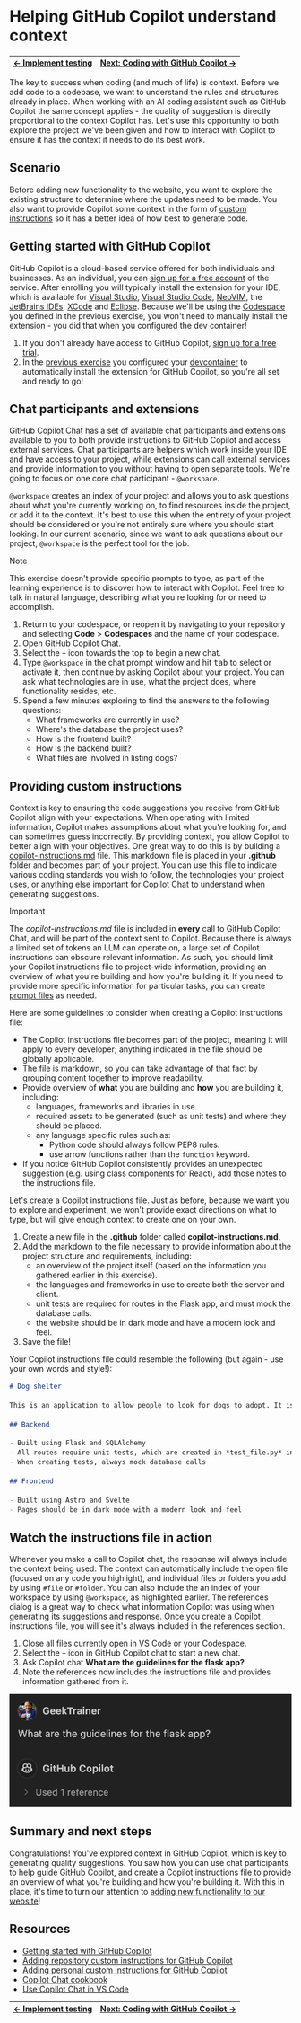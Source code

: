 # Helping GitHub Copilot understand context

| [← Implement testing][walkthrough-previous] | [Next: Coding with GitHub Copilot →][walkthrough-next] |
|:-----------------------------------|------------------------------------------:|

The key to success when coding (and much of life) is context. Before we add code to a codebase, we want to understand the rules and structures already in place. When working with an AI coding assistant such as GitHub Copilot the same concept applies - the quality of suggestion is directly proportional to the context Copilot has. Let's use this opportunity to both explore the project we've been given and how to interact with Copilot to ensure it has the context it needs to do its best work.

## Scenario

Before adding new functionality to the website, you want to explore the existing structure to determine where the updates need to be made. You also want to provide Copilot some context in the form of [custom instructions][copilot-custom-instructions] so it has a better idea of how best to generate code.

## Getting started with GitHub Copilot

GitHub Copilot is a cloud-based service offered for both individuals and businesses. As an individual, you can [sign up for a free account][copilot-signup] of the service. After enrolling you will typically install the extension for your IDE, which is available for [Visual Studio][copilot-vs], [Visual Studio Code][copilot-vscode], [NeoVIM][copilot-vim], the [JetBrains IDEs][copilot-jetbrains], [XCode](copilot-xcode) and [Eclipse][copilot-eclipse]. Because we'll be using the [Codespace][walkthrough-codespaces] you defined in the previous exercise, you won't need to manually install the extension - you did that when you configured the dev container!

1. If you don't already have access to GitHub Copilot, [sign up for a free trial][copilot-signup].
2. In the [previous exercise][walkthrough-codespaces] you configured your [devcontainer][devcontainer-docs] to automatically install the extension for GitHub Copilot, so you're all set and ready to go!

## Chat participants and extensions

GitHub Copilot Chat has a set of available chat participants and extensions available to you to both provide instructions to GitHub Copilot and access external services. Chat participants are helpers which work inside your IDE and have access to your project, while extensions can call external services and provide information to you without having to open separate tools. We're going to focus on one core chat participant - `@workspace`.

`@workspace` creates an index of your project and allows you to ask questions about what you're currently working on, to find resources inside the project, or add it to the context. It's best to use this when the entirety of your project should be considered or you're not entirely sure where you should start looking. In our current scenario, since we want to ask questions about our project, `@workspace` is the perfect tool for the job.

> [!NOTE]
> This exercise doesn't provide specific prompts to type, as part of the learning experience is to discover how to interact with Copilot. Feel free to talk in natural language, describing what you're looking for or need to accomplish.

1. Return to your codespace, or reopen it by navigating to your repository and selecting **Code** > **Codespaces** and the name of your codespace.
2. Open GitHub Copilot Chat.
3. Select the `+` icon towards the top to begin a new chat.
4. Type `@workspace` in the chat prompt window and hit <kbd>tab</kbd> to select or activate it, then continue by asking Copilot about your project. You can ask what technologies are in use, what the project does, where functionality resides, etc.
5. Spend a few minutes exploring to find the answers to the following questions:
    - What frameworks are currently in use?
    - Where's the database the project uses?
    - How is the frontend built?
    - How is the backend built?
    - What files are involved in listing dogs?

## Providing custom instructions

Context is key to ensuring the code suggestions you receive from GitHub Copilot align with your expectations. When operating with limited information, Copilot makes assumptions about what you're looking for, and can sometimes guess incorrectly. By providing context, you allow Copilot to better align with your objectives. One great way to do this is by building a [copilot-instructions.md][copilot-custom-instructions] file. This markdown file is placed in your **.github** folder and becomes part of your project. You can use this file to indicate various coding standards you wish to follow, the technologies your project uses, or anything else important for Copilot Chat to understand when generating suggestions.

> [!IMPORTANT]
> The *copilot-instructions.md* file is included in **every** call to GitHub Copilot Chat, and will be part of the context sent to Copilot. Because there is always a limited set of tokens an LLM can operate on, a large set of Copilot instructions can obscure relevant information. As such, you should limit your Copilot instructions file to project-wide information, providing an overview of what you're building and how you're building it. If you need to provide more specific information for particular tasks, you can create [prompt files][copilot-custom-instructions] as needed.

Here are some guidelines to consider when creating a Copilot instructions file:

- The Copilot instructions file becomes part of the project, meaning it will apply to every developer; anything indicated in the file should be globally applicable.
- The file is markdown, so you can take advantage of that fact by grouping content together to improve readability.
- Provide overview of **what** you are building and **how** you are building it, including:
    - languages, frameworks and libraries in use.
    - required assets to be generated (such as unit tests) and where they should be placed.
    - any language specific rules such as:
        - Python code should always follow PEP8 rules.
        - use arrow functions rather than the `function` keyword.
- If you notice GitHub Copilot consistently provides an unexpected suggestion (e.g. using class components for React), add those notes to the instructions file.

Let's create a Copilot instructions file. Just as before, because we want you to explore and experiment, we won't provide exact directions on what to type, but will give enough context to create one on your own.

1. Create a new file in the **.github** folder called **copilot-instructions.md**.
2. Add the markdown to the file necessary to provide information about the project structure and requirements, including:
    - an overview of the project itself (based on the information you gathered earlier in this exercise).
    - the languages and frameworks in use to create both the server and client.
    - unit tests are required for routes in the Flask app, and must mock the database calls.
    - the website should be in dark mode and have a modern look and feel.
3. Save the file!

Your Copilot instructions file could resemble the following (but again - use your own words and style!):

```markdown
# Dog shelter

This is an application to allow people to look for dogs to adopt. It is built in a monorepo, with a Flask-based backend and Astro-based frontend.

## Backend

- Built using Flask and SQLAlchemy
- All routes require unit tests, which are created in *test_file.py* in the same folder as the file
- When creating tests, always mock database calls

## Frontend

- Built using Astro and Svelte
- Pages should be in dark mode with a modern look and feel
```

## Watch the instructions file in action

Whenever you make a call to Copilot chat, the response will always include the context being used. The context can automatically include the open file (focused on any code you highlight), and individual files or folders you add by using `#file` or `#folder`. You can also include the an index of your workspace by using `@workspace`, as highlighted earlier. The references dialog is a great way to check what information Copilot was using when generating its suggestions and response. Once you create a Copilot instructions file, you will see it's always included in the references section.

1. Close all files currently open in VS Code or your Codespace.
2. Select the `+` icon in GitHub Copilot chat to start a new chat.
3. Ask Copilot chat **What are the guidelines for the flask app?**
4. Note the references now includes the instructions file and provides information gathered from it.

![Screenshot of the chat window with the references section expanded displaying Copilot instructions in the list](./images/5-copilot-chat-references.png)

## Summary and next steps

Congratulations! You've explored context in GitHub Copilot, which is key to generating quality suggestions. You saw how you can use chat participants to help guide GitHub Copilot, and create a Copilot instructions file to provide an overview of what you're building and how you're building it. With this in place, it's time to turn our attention to [adding new functionality to our website][walkthrough-next]!

## Resources

- [Getting started with GitHub Copilot][copilot-getting-started]
- [Adding repository custom instructions for GitHub Copilot][copilot-custom-instructions]
- [Adding personal custom instructions for GitHub Copilot][copilot-personal-instructions]
- [Copilot Chat cookbook][copilot-chat-cookbook]
- [Use Copilot Chat in VS Code][vscode-copilot-chat]

| [← Implement testing][walkthrough-previous] | [Next: Coding with GitHub Copilot →][walkthrough-next] |
|:-----------------------------------|------------------------------------------:|

[copilot-chat-cookbook]: https://docs.github.com/en/copilot/copilot-chat-cookbook
[copilot-custom-instructions]: https://docs.github.com/en/copilot/customizing-copilot/adding-repository-custom-instructions-for-github-copilot
[copilot-eclipse]: https://marketplace.eclipse.org/content/github-copilot
[copilot-getting-started]: https://docs.github.com/en/copilot/getting-started-with-github-copilotlot/adding-repository-custom-instructions-for-github-copilot?tool=vscode
[copilot-jetbrains]: https://plugins.jetbrains.com/plugin/17718-github-copilot
[copilot-personal-instructions]: https://docs.github.com/en/copilot/customizing-copilot/adding-personal-custom-instructions-for-github-copilote=GitHub.copilot
[copilot-signup]: https://github.com/github-copilot/signup
[copilot-vim]: https://github.com/github/copilot.vim#getting-startedins.com/plugin/17718-github-copilot
[copilot-vs]: https://marketplace.visualstudio.com/items?itemName=GitHub.copilotvs
[copilot-vscode]: https://marketplace.visualstudio.com/items?itemName=GitHub.copilot
[copilot-xcode]: https://github.com/github/CopilotForXcode
[devcontainer-docs]: https://docs.github.com/en/codespaces/setting-up-your-project-for-codespaces/adding-a-dev-container-configuration/introduction-to-dev-containersopilot/adding-personal-custom-instructions-for-github-copilot
[vscode-copilot-chat]: https://code.visualstudio.com/docs/copilot/copilot-chatook
[walkthrough-codespaces]: ./3-codespaces.mdvisualstudio.com/docs/copilot/copilot-chat
[walkthrough-next]: 6-code.mdting.md
[walkthrough-previous]: 4-testing.md


